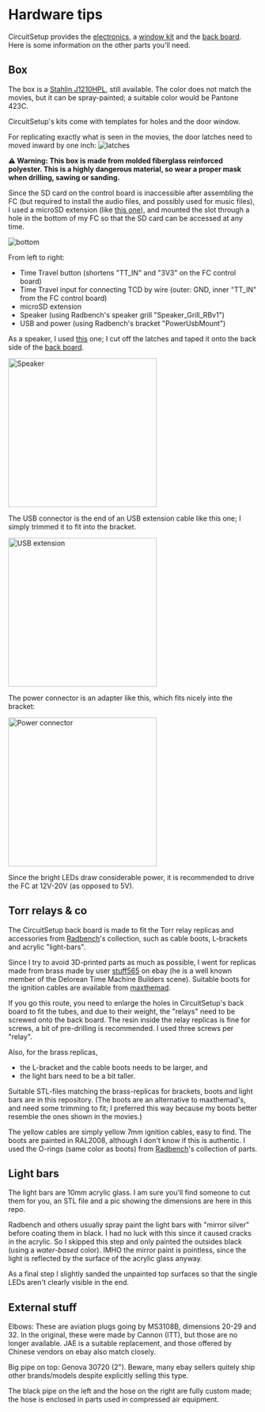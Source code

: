 # Hardware tips

CircuitSetup provides the [electronics](https://circuitsetup.us/product/flux-capacitor-light-sound-pcb), a [window kit](https://circuitsetup.us/product/flux-capacitor-window-kit) and the [back board](https://circuitsetup.us/product/flux-capacitor-backing-board). Here is some information on the other parts you'll need.

## Box

The box is a [Stahlin J1210HPL](https://stahlin.com/product/j-series-12-x-10-x-5-inches-j1210hpl-enclosure/), still available. The color does not match the movies, but it can be spray-painted; a suitable color would be Pantone 423C.

CircuitSetup's kits come with templates for holes and the door window.

For replicating exactly what is seen in the movies, the door latches need to moved inward by one inch: 
![latches](https://github.com/realA10001986/Flux-Capacitor/assets/76924199/facebe93-ecdd-470d-8e41-eda24c3d4e9c)

**&#9888; Warning: This box is made from molded fiberglass reinforced polyester. This is a highly dangerous material, so wear a proper mask when drilling, sawing or sanding.**

Since the SD card on the control board is inaccessible after assembling the FC (but required to install the audio files, and possibly used for music files), I used a microSD extension (like [this one](https://www.amazon.com/Memory-Micro-SD-Female-Extension-Extender/dp/B09MS85FQ3/)), and mounted the slot through a hole in the bottom of my FC so that the SD card can be accessed at any time.

![bottom](https://github.com/realA10001986/Flux-Capacitor/assets/76924199/5a4017b4-382d-4fd4-8d7b-8a2dffaf2791)

From left to right:
- Time Travel button (shortens "TT_IN" and "3V3" on the FC control board)
- Time Travel input for connecting TCD by wire (outer: GND, inner "TT_IN" from the FC control board)
- microSD extension
- Speaker (using Radbench's speaker grill "Speaker_Grill_RBv1")
- USB and power (using Radbench's bracket "PowerUsbMount")

As a speaker, I used [this](https://www.amazon.com/ACEIRMC-Loundspeaker-JST-PH2-0-Interface-Electronic/dp/B0BTM1VCBM/ref=sr_1_8) one; I cut off the latches and taped it onto the back side of the [back board](https://circuitsetup.us/product/flux-capacitor-backing-board).

<img width="300" alt="Speaker" src="https://github.com/realA10001986/Flux-Capacitor/assets/76924199/385f154f-1f49-474d-b4dc-b12a9e868271">

The USB connector is the end of an USB extension cable like this one; I simply trimmed it to fit into the bracket.

<img width="300" alt="USB extension" src="https://github.com/realA10001986/Flux-Capacitor/assets/76924199/2c93e391-3fcb-410c-bb11-2d2924cf46a7">

The power connector is an adapter like this, which fits nicely into the bracket:

<img width="300" alt="Power connector" src="https://github.com/realA10001986/Flux-Capacitor/assets/76924199/196055b4-7177-4f72-8561-d6c56eb33ae7">

Since the bright LEDs draw considerable power, it is recommended to drive the FC at 12V-20V (as opposed to 5V).

## Torr relays & co

The CircuitSetup back board is made to fit the Torr relay replicas and accessories from [Radbench](https://www.thingiverse.com/thing:5164173)'s collection, such as cable boots, L-brackets and acrylic "light-bars".

Since I try to avoid 3D-printed parts as much as possible, I went for replicas made from brass made by user [stuff565](https://www.ebay.co.uk/usr/stuff565) on ebay (he is a well known member of the Delorean Time Machine Builders scene). Suitable boots for the ignition cables are available from [maxthemad](https://www.ebay.co.uk/usr/maxthemad).

If you go this route, you need to enlarge the holes in CircuitSetup's back board to fit the tubes, and due to their weight, the "relays" need to be screwed onto the back board. The resin inside the relay replicas is fine for screws, a bit of pre-drilling is recommended. I used three screws per "relay".

Also, for the brass replicas, 
- the L-bracket and the cable boots needs to be larger, and
- the light bars need to be a bit taller.

Suitable STL-files matching the brass-replicas for brackets, boots and light bars are in this repository. (The boots are an alternative to maxthemad's, and need some trimming to fit; I preferred this way because my boots better resemble the ones shown in the movies.)

The yellow cables are simply yellow 7mm ignition cables, easy to find. The boots are painted in RAL2008, although I don't know if this is authentic. I used the O-rings (same color as boots) from [Radbench](https://www.thingiverse.com/thing:5164173)'s collection of parts.

## Light bars

The light bars are 10mm acrylic glass. I am sure you'll find someone to cut them for you, an STL file and a pic showing the dimensions are here in this repo.

Radbench and others usually spray paint the light bars with "mirror silver" before coating them in black. I had no luck with this since it caused cracks in the acrylic. So I skipped this step and only painted the outsides black (using a _water-based_ color). IMHO the mirror paint is pointless, since the light is reflected by the surface of the acrylic glass anyway. 

As a final step I slightly sanded the unpainted top surfaces so that the single LEDs aren't clearly visible in the end.

## External stuff

Elbows: These are aviation plugs going by MS3108B, dimensions 20-29 and 32. In the original, these were made by Cannon (ITT), but those are no longer available. JAE is a suitable replacement, and those offered by Chinese vendors on ebay also match closely. 

Big pipe on top: Genova 30720 (2"). Beware, many ebay sellers quitely ship other brands/models despite explicitly selling this type.

The black pipe on the left and the hose on the right are fully custom made; the hose is enclosed in parts used in compressed air equipment.




